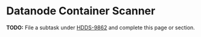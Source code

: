 # Datanode Container Scanner

**TODO:** File a subtask under [HDDS-9862](https://issues.apache.org/jira/browse/HDDS-9862) and complete this page or section.
